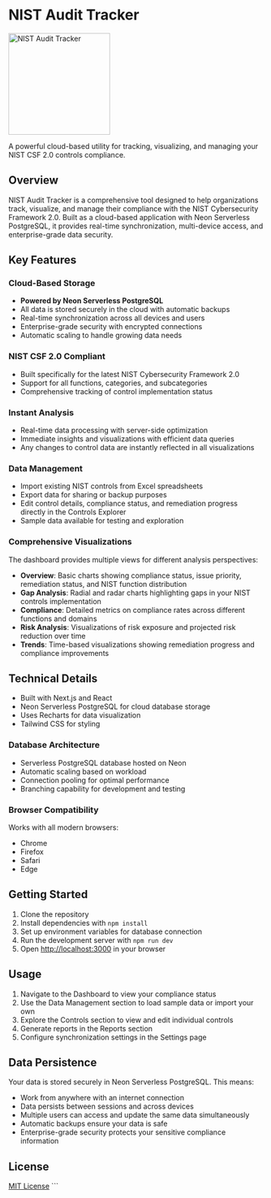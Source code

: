 # NIST Audit Tracker

<img src="https://hebbkx1anhila5yf.public.blob.vercel-storage.com/NIST_Audit_Tracker_Icon-f7X3HK6U6FvhQ9XseN0uJN5yV1wE9h.png" alt="NIST Audit Tracker" width="200" />

A powerful cloud-based utility for tracking, visualizing, and managing your NIST CSF 2.0 controls compliance.

## Overview

NIST Audit Tracker is a comprehensive tool designed to help organizations track, visualize, and manage their compliance with the NIST Cybersecurity Framework 2.0. Built as a cloud-based application with Neon Serverless PostgreSQL, it provides real-time synchronization, multi-device access, and enterprise-grade data security.

## Key Features

### Cloud-Based Storage
- **Powered by Neon Serverless PostgreSQL**
- All data is stored securely in the cloud with automatic backups
- Real-time synchronization across all devices and users
- Enterprise-grade security with encrypted connections
- Automatic scaling to handle growing data needs

### NIST CSF 2.0 Compliant
- Built specifically for the latest NIST Cybersecurity Framework 2.0
- Support for all functions, categories, and subcategories
- Comprehensive tracking of control implementation status

### Instant Analysis
- Real-time data processing with server-side optimization
- Immediate insights and visualizations with efficient data queries
- Any changes to control data are instantly reflected in all visualizations

### Data Management
- Import existing NIST controls from Excel spreadsheets
- Export data for sharing or backup purposes
- Edit control details, compliance status, and remediation progress directly in the Controls Explorer
- Sample data available for testing and exploration

### Comprehensive Visualizations
The dashboard provides multiple views for different analysis perspectives:

- **Overview**: Basic charts showing compliance status, issue priority, remediation status, and NIST function distribution
- **Gap Analysis**: Radial and radar charts highlighting gaps in your NIST controls implementation
- **Compliance**: Detailed metrics on compliance rates across different functions and domains
- **Risk Analysis**: Visualizations of risk exposure and projected risk reduction over time
- **Trends**: Time-based visualizations showing remediation progress and compliance improvements

## Technical Details

- Built with Next.js and React
- Neon Serverless PostgreSQL for cloud database storage
- Uses Recharts for data visualization
- Tailwind CSS for styling

### Database Architecture
- Serverless PostgreSQL database hosted on Neon
- Automatic scaling based on workload
- Connection pooling for optimal performance
- Branching capability for development and testing

### Browser Compatibility
Works with all modern browsers:
- Chrome
- Firefox
- Safari
- Edge

## Getting Started

1. Clone the repository
2. Install dependencies with `npm install`
3. Set up environment variables for database connection
4. Run the development server with `npm run dev`
5. Open [http://localhost:3000](http://localhost:3000) in your browser

## Usage

1. Navigate to the Dashboard to view your compliance status
2. Use the Data Management section to load sample data or import your own
3. Explore the Controls section to view and edit individual controls
4. Generate reports in the Reports section
5. Configure synchronization settings in the Settings page

## Data Persistence

Your data is stored securely in Neon Serverless PostgreSQL. This means:

- Work from anywhere with an internet connection
- Data persists between sessions and across devices
- Multiple users can access and update the same data simultaneously
- Automatic backups ensure your data is safe
- Enterprise-grade security protects your sensitive compliance information

## License

[MIT License](LICENSE)
\`\`\`
